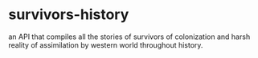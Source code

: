 # survivors-history
an API that compiles all the stories of survivors of colonization and harsh reality of assimilation by western world throughout history.
